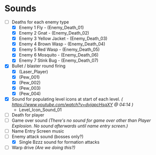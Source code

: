 # Sounds

- [ ] Deaths for each enemy type
   - [X] Enemy 1 Fly - (Enemy_Death_01)
   - [X] Enemy 2 Gnat - (Enemy_Death_02)
   - [X] Enemy 3 Yellow Jacket - (Enemy_Death_03)
   - [X] Enemy 4 Brown Wasp - (Enemy_Death_04)
   - [X] Enemy 5 Red Wasp - (Enemy_Death_05)
   - [X] Enemy 6 Mosquito - (Enemy_Death_06)
   - [X] Enemy 7 Stink Bug - (Enemy_Death_07)
- [X] Bullet / blaster round firing
   - [X] (Laser_Player)
   - [X] (Pew_001)
   - [X] (Pew_002)
   - [X] (Pew_003)
   - [X] (Pew_004)
- [X] Sound for populating level icons at start of each level. *( https://www.youtube.com/watch?v=dvjapcHsqXY @ 04:14 )* 
   - Level_Icon_Sound_01
- [ ] Death for player 
- [ ] Game over sound *(There's no sound for game over other than Player Explosion. No sound afterwards until name entry screen.)*
- [ ] Name Entry Screen music
- [ ] Enemy attack sound (bosses only?)
    - [X] Single Bzzz sound for formation attacks
- [ ] Warp drive *(Are we doing this?)*
